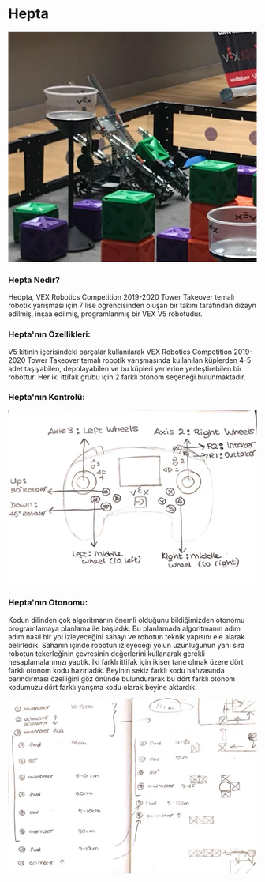 # Hepta
![Repo List](resimler/HEPTA.jpeg)
### Hepta Nedir?

Hedpta, VEX Robotics Competition 2019-2020 Tower Takeover temalı robotik yarışması için 7 lise öğrencisinden oluşan bir takım tarafından dizayn edilmiş, inşaa edilmiş, programlanmış bir VEX V5 robotudur. 

### Hepta'nın Özellikleri:

V5 kitinin içerisindeki parçalar kullanılarak VEX Robotics Competition 2019-2020 Tower Takeover temalı robotik yarışmasında kullanılan küplerden 4-5 adet taşıyabilen, depolayabilen ve bu küpleri yerlerine yerleştirebilen bir robottur. Her iki ittifak grubu için 2 farklı otonom seçeneği bulunmaktadır. 


### Hepta'nın Kontrolü:
![Repo List](resimler/Controller1.jpeg)

### Hepta'nın Otonomu:
Kodun dilinden çok algoritmanın önemli olduğunu bildiğimizden otonomu programlamaya planlama ile başladık. Bu planlamada algoritmanın adım adım nasıl bir yol izleyeceğini sahayı ve robotun teknik yapısını ele alarak belirledik. Sahanın içinde robotun izleyeceği yolun uzunluğunun yanı sıra robotun tekerleğinin çevresinin değerlerini kullanarak gerekli hesaplamalarımızı yaptık. İki farklı ittifak için ikişer tane olmak üzere dört farklı otonom kodu hazırladık. Beyinin sekiz farklı kodu hafızasında barındırması özelliğini göz önünde bulundurarak bu dört farklı otonom kodumuzu dört farklı yarışma kodu olarak beyine aktardık. 


![Repo List](resimler/otonom.jpeg)

